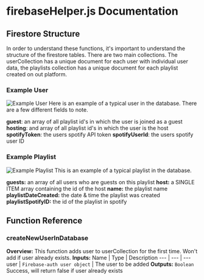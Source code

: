 # firebaseHelper.js Documentation

## Firestore Structure
In order to understand these functions, it's important to understand the structure of the firestore tables. There are two main collections. The userCollection has a unique document for each user with individual user data, the playlists collection has a unique document for each playlist created on out platform.

### Example User
![Example User](https://i.imgur.com/WiRW72K.png)
Here is an example of a typical user in the database. There are a few different fields to note.

**guest**: an array of all playlist id's in which the user is joined as a guest
**hosting**: and array of all playlist id's in which the user is the host
**spotifyToken**: the users spotify API token
**spotifyUserId**: the users spotify user ID

### Example Playlist
![Example Playlist](https://i.imgur.com/71Q3FQi.png)
This is an example of a typical playlist in the database. 

**guests:** an array of all users who are guests on this playlist
**host:** a SINGLE ITEM array containing the id of the host
**name:** the playlist name
**playlistDateCreated:** the date & time the playlist was created
**playlistSpotifyID:** the id of the playlist in spotify

## Function Reference

### createNewUserInDatabase

**Overview:** This function adds user to userCollection for the first time. Won't add if user already exists.
**Inputs:**
Name | Type | Description
--- | --- | ---
user | `Firebase-auth user object` | The user to be added
**Outputs:**  `Boolean` Success, will return false if user already exists
